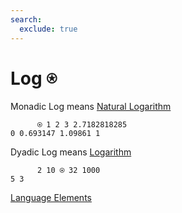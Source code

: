 ```yaml
---
search:
  exclude: true
---
```

<h1 class="heading"><span class="name">Log</span> <span class="command">⍟</span></h1>

Monadic Log means
[Natural Logarithm](../primitive-functions/natural-logarithm.md)
```apl
      ⍟ 1 2 3 2.7182818285
0 0.693147 1.09861 1
```

Dyadic Log means
[Logarithm](../primitive-functions/logarithm.md)
```apl
      2 10 ⍟ 32 1000
5 3
```
[Language Elements](../glyphs.md)


